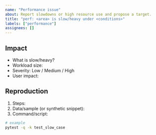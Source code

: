 ```yaml
---
name: "Performance issue"
about: Report slowdowns or high resource use and propose a target.
title: "perf: <area> is slow/heavy under <conditions>"
labels: ["performance"]
assignees: []
---
```


## Impact
- What is slow/heavy? <!-- function, step, script, notebook -->
- Workload size: <!-- rows, features, iterations, etc. -->
- Severity: Low / Medium / High
- User impact: <!-- wall time, memory, cost, UX -->

## Reproduction
1. Steps:
2. Data/sample (or synthetic snippet):
3. Command/script:
```bash
# example
pytest -q -k test_slow_case
